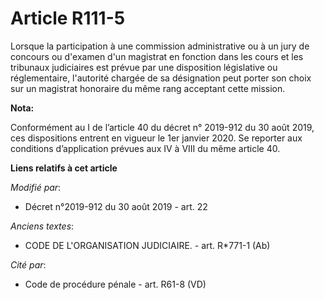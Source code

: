 # Article R111-5

Lorsque la participation à une commission administrative ou à un jury de concours ou d'examen d'un magistrat en fonction dans
les cours            et les tribunaux judiciaires est prévue par une disposition législative ou réglementaire, l'autorité
chargée de sa désignation peut porter son choix sur un magistrat honoraire du même rang acceptant cette mission.

**Nota:**

Conformément au I de l’article 40 du décret n° 2019-912 du 30 août 2019, ces dispositions entrent en vigueur le 1er janvier
2020. Se reporter aux conditions d’application prévues aux IV à VIII du même article 40.

**Liens relatifs à cet article**

_Modifié par_:

  - Décret n°2019-912 du 30 août 2019 - art. 22

_Anciens textes_:

  - CODE DE L'ORGANISATION JUDICIAIRE. - art. R*771-1 (Ab)

_Cité par_:

  - Code de procédure pénale - art. R61-8 (VD)
